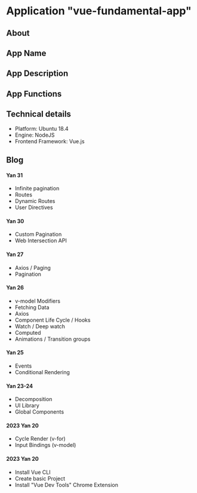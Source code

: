# Application "vue-fundamental-app"

## About

## App Name

## App Description

## App Functions

## Technical details

* Platform: Ubuntu 18.4
* Engine: NodeJS
* Frontend Framework: Vue.js


## Blog

#### Yan 31

* Infinite pagination
* Routes
* Dynamic Routes
* User Directives


#### Yan 30

* Custom Pagination
* Web Intersection API

#### Yan 27

* Axios / Paging
* Pagination

#### Yan 26

* v-model Modifiers
* Fetching Data
* Axios
* Component Life Cycle / Hooks
* Watch / Deep watch
* Computed
* Animations / Transition groups

#### Yan 25

* Events
* Conditional Rendering

#### Yan 23-24

* Decomposition
* UI Library
* Global Components

#### 2023 Yan 20

* Cycle Render (v-for)
* Input Bindings (v-model)

#### 2023 Yan 20

* Install Vue CLI
* Create basic Project
* Install "Vue Dev Tools" Chrome Extension

